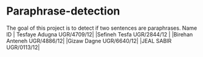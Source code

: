 # Paraphrase-detection
The goal of this project is to detect if two sentences are paraphrases.
Name ID
| Tesfaye Adugna UGR/4709/12|
|Sefineh Tesfa UGR/2844/12 |
|Birehan Anteneh UGR/4886/12|
|Gizaw Dagne UGR/6640/12|
|JEAL SABIR UGR/0113/12|

